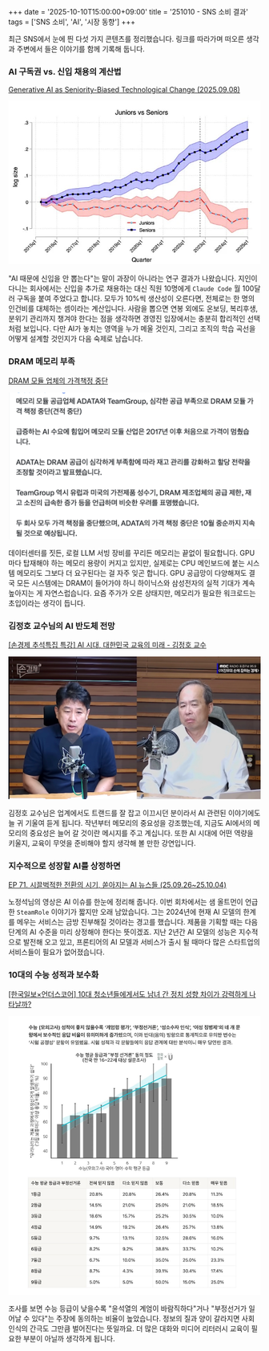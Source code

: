 +++
date = '2025-10-10T15:00:00+09:00'
title = '251010 - SNS 소비 결과'
tags = ['SNS 소비', 'AI', '시장 동향']
+++

최근 SNS에서 눈에 띈 다섯 가지 콘텐츠를 정리했습니다. 링크를 따라가며 떠오른 생각과 주변에서 들은 이야기를 함께 기록해 둡니다.

### AI 구독권 vs. 신입 채용의 계산법

[Generative AI as Seniority-Biased Technological Change (2025.09.08)](https://www.facebook.com/share/p/1BxiZZqJi9/?mibextid=wwXIfr)

![AI 구독권과 신입 채용을 비교하는 그래픽](jvss.jpg)

"AI 때문에 신입을 안 뽑는다"는 말이 과장이 아니라는 연구 결과가 나왔습니다. 지인이 다니는 회사에서는 신입을 추가로 채용하는 대신 직원 10명에게 `Claude Code` 월 100달러 구독을 붙여 주었다고 합니다. 모두가 10%씩 생산성이 오른다면, 전체로는 한 명의 인건비를 대체하는 셈이라는 계산입니다. 사람을 뽑으면 연봉 외에도 온보딩, 복리후생, 분위기 관리까지 챙겨야 한다는 점을 생각하면 경영진 입장에서는 충분히 합리적인 선택처럼 보입니다. 다만 AI가 놓치는 영역을 누가 메울 것인지, 그리고 조직의 학습 곡선을 어떻게 설계할 것인지가 다음 숙제로 남습니다.

### DRAM 메모리 부족

[DRAM 모듈 업체의 가격책정 중단](https://x.com/rwang07/status/1975790359763697966?s=46&t=SyViUmDzvRAUfiid_TT4nQ)

![트윗 내용](dram.png)

데이터센터를 짓든, 로컬 LLM 서빙 장비를 꾸리든 메모리는 끝없이 필요합니다. GPU마다 탑재해야 하는 메모리 용량이 커지고 있지만, 실제로는 CPU 메인보드에 붙는 시스템 메모리도 그보다 더 요구된다는 걸 자주 잊곤 합니다. GPU 공급망이 다양해져도 결국 모든 시스템에는 DRAM이 들어가야 하니 하이닉스와 삼성전자의 실적 기대가 계속 높아지는 게 자연스럽습니다. 요즘 주가가 오른 상태지만, 메모리가 필요한 워크로드는 초입이라는 생각이 듭니다.

### 김정호 교수님의 AI 반도체 전망

[[손경제 추석특집 특강] AI 시대, 대한민국 교육의 미래 - 김정호 교수](https://youtu.be/BOTu0wG3nrk?si=C6phUK_I8hd7bQBX)

![김정호 교수의 강연 장면](jungho.png)

김정호 교수님은 업계에서도 트랜드를 잘 잡고 이끄시던 분이라서 AI 관련된 이야기에도 늘 귀 기울여 듣게 됩니다. 작년부터 메모리의 중요성을 강조했는데, 지금도 AI에서의 메모리의 중요성은 늘어 갈 것이란 메시지를 주고 계십니다. 또한 AI 시대에 어떤 역량을 키울지, 교육이 무엇을 준비해야 할지 생각해 볼 만한 강연입니다.

### 지수적으로 성장할 AI를 상정하면

[EP 71. 시끌벅적한 전환의 시기, 쏟아지는 AI 뉴스들 (25.09.26~25.10.04)](https://www.youtube.com/watch?v=A98IRtQCgkI&t=415s)

노정석님의 영상은 AI 이슈를 한눈에 정리해 줍니다. 이번 회차에서는 샘 올트먼이 언급한 `SteamRole` 이야기가 짧지만 오래 남았습니다. 그는 2024년에 현재 AI 모델의 한계를 메우는 서비스는 금방 진부해질 것이라는 경고를 했습니다. 제품을 기획할 때는 다음 단계의 AI 수준을 미리 상정해야 한다는 뜻이겠죠. 지난 2년간 AI 모델의 성능은 지수적으로 발전해 오고 있고, 프론티어의 AI 모델과 서비스가 출시 될 때마다 많은 스타트업의 서비스들이 필요가 없어졌습니다.

### 10대의 수능 성적과 보수화

[[한국일보×언더스코어] 10대 청소년들에게서도 남녀 간 정치 성향 차이가 강력하게 나타날까?](https://minvv23.notion.site/10-2203236d0cb1802e8ee0c4d10345e8fc)

![수능 등급과 정치적 인식 차이를 나타낸 그래프](student.png)

조사를 보면 수능 등급이 낮을수록 "윤석열의 계엄이 바람직하다"거나 "부정선거가 일어날 수 있다"는 주장에 동의하는 비율이 높았습니다. 정보의 질과 양이 갈라지면 사회 인식의 간극도 그만큼 벌어진다는 뜻일까요. 더 많은 대화와 미디어 리터러시 교육이 필요한 부분이 아닐까 생각하게 됩니다.
